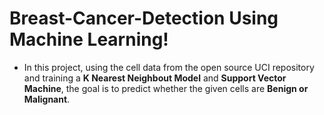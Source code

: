 # Breast-Cancer-Detection Using Machine Learning!

- In this project, using the cell data from the open source UCI repository and training a **K Nearest Neighbout Model** and **Support Vector Machine**, the goal is to predict whether the given cells are **Benign or Malignant**.
